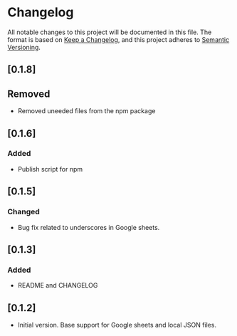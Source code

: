 # Changelog

All notable changes to this project will be documented in this file.
The format is based on [Keep a Changelog](https://keepachangelog.com/en/1.0.0/),
and this project adheres to [Semantic Versioning](https://semver.org/spec/v2.0.0.html).

## [0.1.8]

## Removed
- Removed uneeded files from the npm package

## [0.1.6]

### Added
- Publish script for npm

## [0.1.5]

### Changed
- Bug fix related to underscores in Google sheets.

## [0.1.3]

### Added
- README and CHANGELOG 

## [0.1.2]

- Initial version. Base support for Google sheets and local JSON files.
